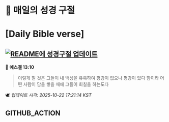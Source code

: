 # 🙏 매일의 성경 구절
# [Daily Bible verse]
## [![README에 성경구절 업데이트](https://github.com/DONGSUKA/first_test/actions/workflows/update-readme-bible.yml/badge.svg)](https://github.com/DONGSUKA/first_test/actions/workflows/update-readme-bible.yml)
<!-- START_BIBLE_VERSE -->
📖 **에스겔 13:10**
> 이렇게 칠 것은 그들이 내 백성을 유혹하여 평강이 없으나 평강이 있다 함이라 어떤 사람이 담을 쌓을 때에 그들이 회칠을 하는도다

🕊️ _업데이트 시각: 2025-10-22 17:21:14 KST_
  <!-- END_BIBLE_VERSE -->
## GITHUB_ACTION
